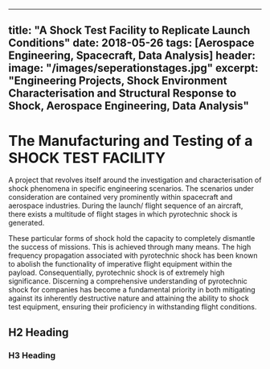 ---

title: "A Shock Test Facility to Replicate Launch Conditions"
date: 2018-05-26
tags: [Aerospace Engineering, Spacecraft, Data Analysis]
header:
  image: "/images/seperationstages.jpg"
excerpt: "Engineering Projects, Shock Environment Characterisation and Structural Response to Shock, Aerospace Engineering, Data Analysis"
 ---

# The Manufacturing and Testing of a SHOCK TEST FACILITY

A project that revolves itself around the investigation and characterisation of shock
phenomena in specific engineering scenarios. The scenarios under consideration are
contained very prominently within spacecraft and aerospace industries. During the launch/
flight sequence of an aircraft, there exists a multitude of flight stages in which pyrotechnic
shock is generated.

These particular forms of shock hold the capacity to completely
dismantle the success of missions. This is achieved through many means. The high
frequency propagation associated with pyrotechnic shock has been known to abolish the
functionality of imperative flight equipment within the payload. Consequentially, pyrotechnic
shock is of extremely high significance. Discerning a comprehensive understanding of
pyrotechnic shock for companies has become a fundamental priority in both mitigating
against its inherently destructive nature and attaining the ability to shock test equipment,
ensuring their proficiency in withstanding flight conditions.


## H2 Heading

### H3 Heading
